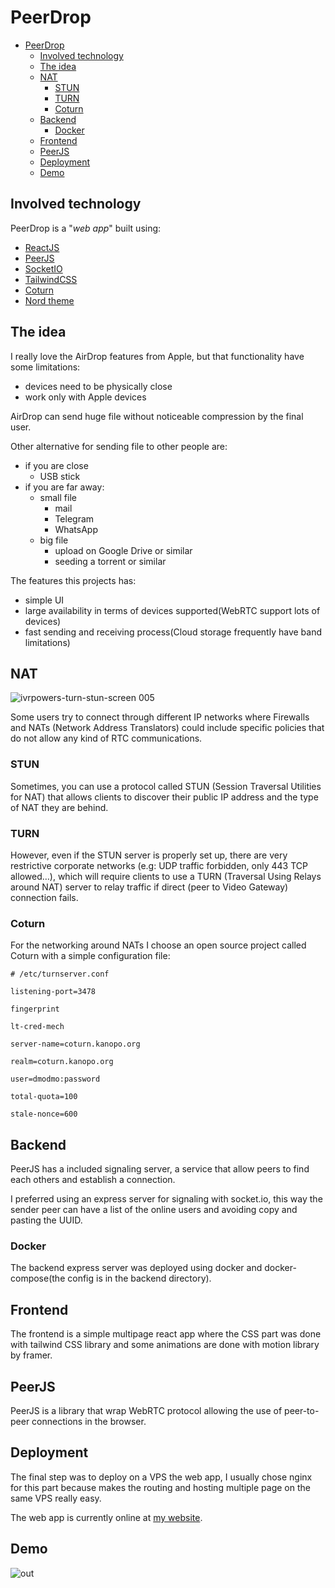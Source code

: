 # PeerDrop
- [PeerDrop](#peerdrop)
  - [Involved technology](#involved-technology)
  - [The idea](#the-idea)
  - [NAT](#nat)
    - [STUN](#stun)
    - [TURN](#turn)
    - [Coturn](#coturn)
  - [Backend](#backend)
    - [Docker](#docker)
  - [Frontend](#frontend)
  - [PeerJS](#peerjs)
  - [Deployment](#deployment)
  - [Demo](#demo)

## 	Involved technology
PeerDrop is a "*web app*" built using:
- [ReactJS](https://reactjs.org/)
- [PeerJS](https://peerjs.com/)
- [SocketIO](https://socket.io/)
- [TailwindCSS](https://tailwindcss.com/)
- [Coturn](https://github.com/coturn/coturn)
- [Nord theme](https://www.nordtheme.com/)


## The idea
I really love the AirDrop features from Apple, but that functionality have some limitations:
- devices need to be physically close
- work only with Apple devices

AirDrop can send huge file without noticeable compression by the final user.


Other alternative for sending file to other people are:
- if you are close
  - USB stick
- if you are far away:
  - small file
    - mail
    - Telegram
    - WhatsApp
  - big file
    - upload on Google Drive or similar
    - seeding a torrent or similar


The features this projects has:
- simple UI
- large availability in terms of devices supported(WebRTC support lots of devices)
- fast sending and receiving process(Cloud storage frequently have band limitations)


## NAT

![ivrpowers-turn-stun-screen 005](https://user-images.githubusercontent.com/101810067/167648785-4202639f-534b-40aa-840e-c9218140a007.jpeg)

Some users try to connect through different IP networks where Firewalls and NATs (Network Address Translators) could include specific policies that do not allow any kind of RTC communications.

### STUN
Sometimes, you can use a protocol called STUN (Session Traversal Utilities for NAT) that allows clients to discover their public IP address and the type of NAT they are behind.

### TURN
However, even if the STUN server is properly set up, there are very restrictive corporate networks (e.g: UDP traffic forbidden, only 443 TCP allowed…), which will require clients to use a TURN (Traversal Using Relays around NAT) server to relay traffic if direct (peer to Video Gateway) connection fails.



### Coturn
For the networking around NATs I choose an open source project called Coturn with a simple configuration file:

```
# /etc/turnserver.conf

listening-port=3478

fingerprint

lt-cred-mech

server-name=coturn.kanopo.org

realm=coturn.kanopo.org

user=dmodmo:password

total-quota=100

stale-nonce=600
```

## Backend

PeerJS has a included signaling server, a service that allow peers to find each others and establish a connection.

I preferred using an express server for signaling with socket.io, this way the sender peer can have a list of the online users and avoiding copy and pasting the UUID.

### Docker
The backend express server was deployed using docker and docker-compose(the config is in the backend directory).

## Frontend 
The frontend is a simple multipage react app where the CSS part was done with tailwind CSS library and some animations are done with motion library by framer.

## PeerJS

PeerJS is a library that wrap WebRTC protocol allowing the use of peer-to-peer connections in the browser.

## Deployment
The final step was to deploy on a VPS the web app, I usually chose nginx for this part because makes the routing and hosting multiple page on the same VPS really easy.

The web app is currently online at [my website](https://p2p.kanopo.org).



## Demo

![out](https://user-images.githubusercontent.com/101810067/167640419-1b6a0845-ffb6-4fe8-8c53-4f33bf63a212.gif)
